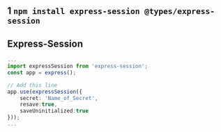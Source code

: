 &nbsp;

## 1 `npm install express-session @types/express-session`

## Express-Session

```Typescript
...
import expressSession from 'express-session';
const app = express();

// Add this line
app.use(expressSession({
    secret: 'Name_of_Secret',
    resave:true,
    saveUninitialized:true
}));
...
```
